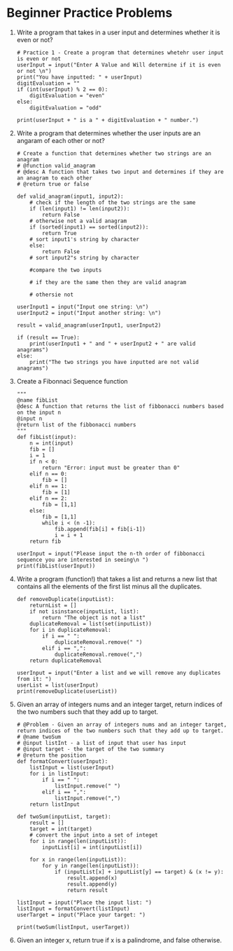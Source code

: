 # Beginner Practice Problems

<ol>
<li>Write a program that takes in a user input and determines whether it is even or not?</li>

```
# Practice 1 - Create a program that determines whetehr user input is even or not
userInput = input("Enter A Value and Will determine if it is even or not \n")
print("You have inputted: " + userInput)
digitEvaluation = ""
if (int(userInput) % 2 == 0):
    digitEvaluation = "even"
else:
    digitEvaluation = "odd"

print(userInput + " is a " + digitEvaluation + " number.")

```

<li>Write a program that determines whether the user inputs are an angaram of each other or not?

```
# Create a function that determines whether two strings are an anagram
# @function valid_anagram
# @desc A function that takes two input and determines if they are an anagram to each other
# @return true or false

def valid_anagram(input1, input2):
    # check if the length of the two strings are the same
    if (len(input1) != len(input2)):
        return False
    # otherwise not a valid anagram
    if (sorted(input1) == sorted(input2)):
        return True
    # sort input1's string by character
    else:
        return False
    # sort input2"s string by character

    #compare the two inputs

    # if they are the same then they are valid anagram

    # othersie not

userInput1 = input("Input one string: \n")
userInput2 = input("Input another string: \n")

result = valid_anagram(userInput1, userInput2)

if (result == True):
    print(userInput1 + " and " + userInput2 + " are valid anagrams")
else:
    print("The two strings you have inputted are not valid anagrams")
```

</li>

<li>Create a Fibonnaci Sequence function</li>

```
"""
@name fibList
@desc A function that returns the list of fibbonacci numbers based on the input n
@input n
@return list of the fibbonacci numbers
"""
def fibList(input):
    n = int(input)
    fib = []
    i = 1
    if n < 0:
        return "Error: input must be greater than 0"
    elif n == 0:
        fib = []
    elif n == 1:
        fib = [1]
    elif n == 2:
        fib = [1,1]
    else:
        fib = [1,1]
        while i < (n -1):
            fib.append(fib[i] + fib[i-1])
            i = i + 1
    return fib

userInput = input("Please input the n-th order of fibbonacci sequence you are interested in seeing\n ")
print(fibList(userInput))
```

<li>
Write a program (function!) that takes a list and returns a new list that contains all the elements of the first list minus all the duplicates.

```
def removeDuplicate(inputList):
    returnList = []
    if not isinstance(inputList, list):
        return "The object is not a list"
    duplicateRemoval = list(set(inputList))
    for i in duplicateRemoval:
        if i == " ":
            duplicateRemoval.remove(" ")
        elif i == ",":
            duplicateRemoval.remove(",")
    return duplicateRemoval

userInput = input("Enter a list and we will remove any duplicates from it: ")
userList = list(userInput)
print(removeDuplicate(userList))

```

</li>
<li>
Given an array of integers nums and an integer target, return indices of the two numbers such that they add up to target.

```
# @Problem - Given an array of integers nums and an integer target, return indices of the two numbers such that they add up to target.
# @name twoSum
# @input listInt - a list of input that user has input
# @input target - the target of the two summary
# @return the position
def formatConvert(userInput):
    listInput = list(userInput)
    for i in listInput:
        if i == " ":
            listInput.remove(" ")
        elif i == ",":
            listInput.remove(",")
    return listInput

def twoSum(inputList, target):
    result = []
    target = int(target)
    # convert the input into a set of integet
    for i in range(len(inputList)):
        inputList[i] = int(inputList[i])

    for x in range(len(inputList)):
        for y in range(len(inputList)):
            if (inputList[x] + inputList[y] == target) & (x != y):
                result.append(x)
                result.append(y)
                return result

listInput = input("Place the input list: ")
listInput = formatConvert(listInput)
userTarget = input("Place your target: ")

print(twoSum(listInput, userTarget))

```

</li>
<li>
Given an integer x, return true if x is a palindrome, and false otherwise.
</li>
</ol>

